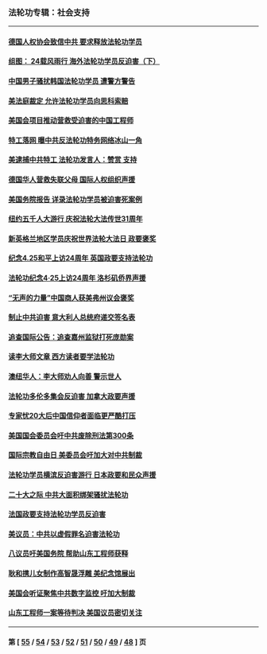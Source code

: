 ### 法轮功专辑：社会支持
---
#### [德国人权协会致信中共 要求释放法轮功学员](../../pages/nf4386/n14045330.md?09060430) 
#### [组图： 24载风雨行 海外法轮功学员反迫害（下）](../../pages/nf4386/n14030279.md?09060430) 
#### [中国男子骚扰韩国法轮功学员 遭警方警告](../../pages/nf4386/n14033245.md?09060430) 
#### [美法庭裁定 允许法轮功学员向思科索赔](../../pages/nf4386/n14030620.md?09060430) 
#### [美国会项目推动营救受迫害的中国工程师](../../pages/nf4386/n14019887.md?09060430) 
#### [特工落网 曝中共反法轮功特务网络冰山一角](../../pages/nf4386/n14006412.md?09060430) 
#### [美逮捕中共特工 法轮功发言人：赞赏 支持](../../pages/nf4386/n14005107.md?09060430) 
#### [德国华人营救失联父母 国际人权组织声援](../../pages/nf4386/n14002019.md?09060430) 
#### [美国务院报告 详录法轮功学员被迫害死案例](../../pages/nf4386/n13997752.md?09060430) 
#### [纽约五千人大游行 庆祝法轮大法传世31周年](../../pages/nf4386/n13995110.md?09060430) 
#### [新英格兰地区学员庆祝世界法轮大法日 政要褒奖](../../pages/nf4386/n13990800.md?09060430) 
#### [纪念4.25和平上访24周年 英国政要支持法轮功](../../pages/nf4386/n13984057.md?09060430) 
#### [法轮功纪念4·25上访24周年 洛杉矶侨界声援](../../pages/nf4386/n13978796.md?09060430) 
#### [“无声的力量”中国商人获美弗州议会褒奖](../../pages/nf4386/n13941208.md?09060430) 
#### [制止中共迫害 意大利人总统府递交签名表](../../pages/nf4386/n13933726.md?09060430) 
#### [追查国际公告：追查嘉州监狱打死庞勋案](../../pages/nf4386/n13933461.md?09060430) 
#### [读李大师文章 西方读者要学法轮功](../../pages/nf4386/n13925142.md?09060430) 
#### [澳纽华人：李大师劝人向善 警示世人](../../pages/nf4386/n13924146.md?09060430) 
#### [法轮功多伦多集会反迫害 加拿大政要声援](../../pages/nf4386/n13881303.md?09060430) 
#### [专家忧20大后中国信仰者面临更严酷打压](../../pages/nf4386/n13874993.md?09060430) 
#### [美国国会委员会吁中共废除刑法第300条](../../pages/nf4386/n13868121.md?09060430) 
#### [国际宗教自由日 美委员会吁加大对中共制裁](../../pages/nf4386/n13855021.md?09060430) 
#### [法轮功学员横滨反迫害游行 日本政要和民众声援](../../pages/nf4386/n13847132.md?09060430) 
#### [二十大之际 中共大面积绑架骚扰法轮功](../../pages/nf4386/n13846381.md?09060430) 
#### [法国政要支持法轮功学员反迫害](../../pages/nf4386/n13841970.md?09060430) 
#### [美议员：中共以虚假罪名迫害法轮功](../../pages/nf4386/n13841083.md?09060430) 
#### [八议员吁美国务院 帮助山东工程师获释](../../pages/nf4386/n13836379.md?09060430) 
#### [耿和携儿女制作高智晟浮雕 美纪念馆展出](../../pages/nf4386/n13829624.md?09060430) 
#### [美国会听证聚焦中共数字监控 吁加大制裁](../../pages/nf4386/n13825083.md?09060430) 
#### [山东工程师一案等待判决 美国议员密切关注](../../pages/nf4386/n13815065.md?09060430) 

---
#### 第 [ [55](./55.md?09060430) / [54](./54.md?09060430) / [53](./53.md?09060430) / [52](./52.md?09060430) / [51](./51.md?09060430) / [50](./50.md?09060430) / [49](./49.md?09060430) / [48](./48.md?09060430) ] 页
